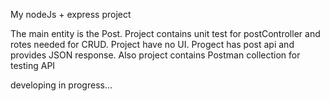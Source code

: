 My nodeJs + express project

The main entity is the Post.
Project contains unit test for postController and rotes needed for CRUD.
Project have no UI. Progect has post api and provides JSON response. Also project contains Postman collection for testing API



developing in progress...